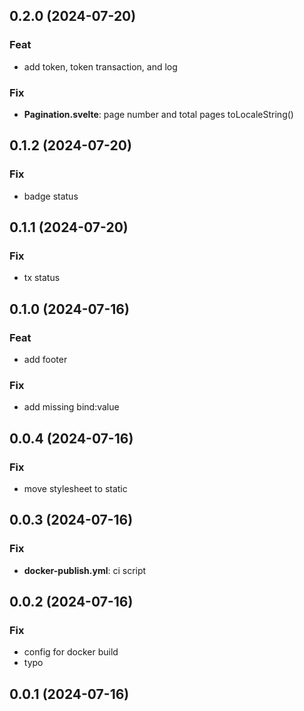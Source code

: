 ## 0.2.0 (2024-07-20)

### Feat

- add token, token transaction, and log

### Fix

- **Pagination.svelte**: page number and total pages toLocaleString()

## 0.1.2 (2024-07-20)

### Fix

- badge status

## 0.1.1 (2024-07-20)

### Fix

- tx status

## 0.1.0 (2024-07-16)

### Feat

- add footer

### Fix

- add missing bind:value

## 0.0.4 (2024-07-16)

### Fix

- move stylesheet to static

## 0.0.3 (2024-07-16)

### Fix

- **docker-publish.yml**: ci script

## 0.0.2 (2024-07-16)

### Fix

- config for docker build
- typo

## 0.0.1 (2024-07-16)
